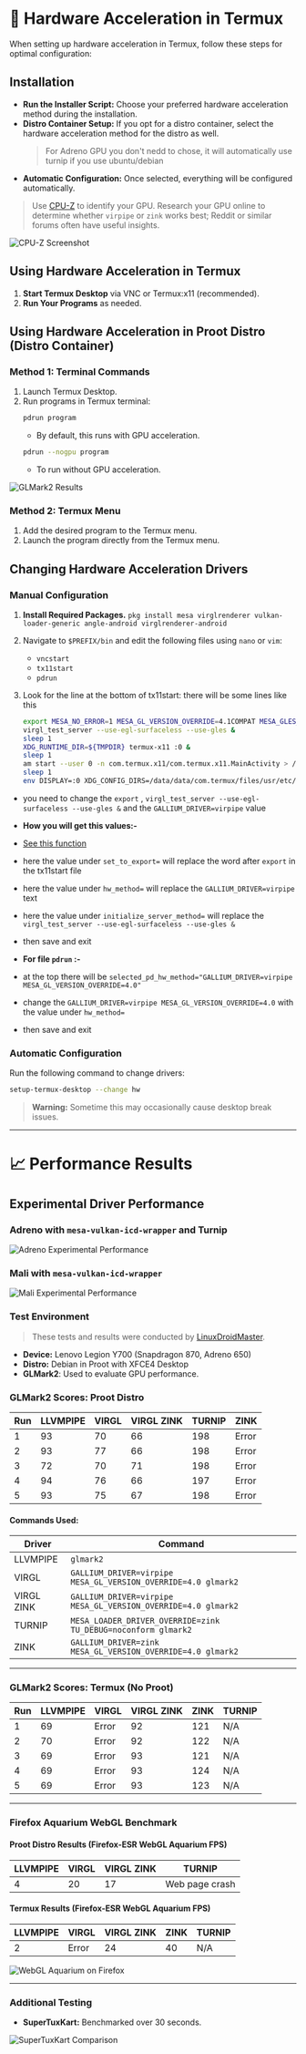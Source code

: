 # :mechanical_arm: Hardware Acceleration in Termux

When setting up hardware acceleration in Termux, follow these steps for optimal configuration:

## Installation
- **Run the Installer Script:** Choose your preferred hardware acceleration method during the installation.
- **Distro Container Setup:** If you opt for a distro container, select the hardware acceleration method for the distro as well.
  >For Adreno GPU you don't nedd to chose, it will automatically use turnip if you use ubuntu/debian 
- **Automatic Configuration:** Once selected, everything will be configured automatically.

> Use [CPU-Z](https://play.google.com/store/apps/details?id=com.cpuid.cpu_z&pcampaignid=web_share) to identify your GPU. Research your GPU online to determine whether `virpipe` or `zink` works best; Reddit or similar forums often have useful insights.

![CPU-Z Screenshot](https://raw.githubusercontent.com/sabamdarif/termux-desktop/setup-files/images/cpu-z.png)

## Using Hardware Acceleration in Termux
1. **Start Termux Desktop** via VNC or Termux:x11 (recommended).
2. **Run Your Programs** as needed.

## Using Hardware Acceleration in Proot Distro (Distro Container)

### Method 1: Terminal Commands
1. Launch Termux Desktop.
2. Run programs in Termux terminal:
   ```bash
   pdrun program
   ```
   - By default, this runs with GPU acceleration.
   ```bash
   pdrun --nogpu program
   ```
   - To run without GPU acceleration.

![GLMark2 Results](https://raw.githubusercontent.com/sabamdarif/termux-desktop/setup-files/images/pdrun-glmark2.png)

### Method 2: Termux Menu
1. Add the desired program to the Termux menu.
2. Launch the program directly from the Termux menu.

## Changing Hardware Acceleration Drivers

### Manual Configuration
1. **Install Required Packages.**
`pkg install mesa virglrenderer vulkan-loader-generic angle-android virglrenderer-android`
2. Navigate to `$PREFIX/bin` and edit the following files using `nano` or `vim`:
   - `vncstart`
   - `tx11start`
   - `pdrun`
3. Look for the line at the bottom of tx11start:
   there will be some lines like this 

   ```bash
   export MESA_NO_ERROR=1 MESA_GL_VERSION_OVERRIDE=4.1COMPAT MESA_GLES_VERSION_OVERRIDE=3.2 MESA_GLSL_VERSION_OVERRIDE=410 LIBGL_DRI3_DISABLE=1 EPOXY_USE_ANGLE=1 LD_LIBRARY_PATH=/data/data/com.termux/files/usr/opt/angle-android/vulkan               
   virgl_test_server --use-egl-surfaceless --use-gles &
   sleep 1                                   
   XDG_RUNTIME_DIR=${TMPDIR} termux-x11 :0 &         
   sleep 1                                           
   am start --user 0 -n com.termux.x11/com.termux.x11.MainActivity > /dev/null 2>&1 &                  
   sleep 1                                    
   env DISPLAY=:0 XDG_CONFIG_DIRS=/data/data/com.termux/files/usr/etc/xdg VK_ICD_FILENAMES=/data/data/com.termux/files/usr/share/vulkan/icd.d/wrapper_icd.aarch64.json MESA_VK_WSI_PRESENT_MODE=mailbox MESA_VK_WSI_DEBUG=blit MESA_SHADER_CACHE=512MB MESA_SHADER_CACHE_DISABLE=false vblank_mode=0 GALLIUM_DRIVER=virpipe dbus-launch --exit-with-session xfce4-session > /dev/null 2>&1 &
   ```

- you need to change the `export` , `virgl_test_server --use-egl-surfaceless --use-gles &` and the `GALLIUM_DRIVER=virpipe` value

- **How you will get this values:-**
- [See this function](https://github.com/sabamdarif/termux-desktop/blob/6eb295a2d31bc8f7fff018e2b6168e24a2014f24/enable-hw-acceleration#L104)
- here the value under `set_to_export=` will replace the word after `export` in the tx11start file
- here the value under `hw_method=` will replace the `GALLIUM_DRIVER=virpipe` text
- here the value under `initialize_server_method=` will replace the `virgl_test_server --use-egl-surfaceless --use-gles &`

- then save and exit

- **For file `pdrun` :-**
- at the top there will be `selected_pd_hw_method="GALLIUM_DRIVER=virpipe MESA_GL_VERSION_OVERRIDE=4.0"`
- change the `GALLIUM_DRIVER=virpipe MESA_GL_VERSION_OVERRIDE=4.0` with the value under `hw_method=`
- then save and exit

### Automatic Configuration
Run the following command to change drivers:
```bash
setup-termux-desktop --change hw
```
> **Warning:** Sometime this may occasionally cause desktop break issues.

---

# :chart_with_upwards_trend: Performance Results

## Experimental Driver Performance

### Adreno with `mesa-vulkan-icd-wrapper` and Turnip
![Adreno Experimental Performance](https://raw.githubusercontent.com/sabamdarif/termux-desktop/setup-files/images/exp-hwa-adreno.png)

### Mali with `mesa-vulkan-icd-wrapper`
![Mali Experimental Performance](https://raw.githubusercontent.com/sabamdarif/termux-desktop/setup-files/images/exp-hwa-mali.png)

### Test Environment
> These tests and results were conducted by [LinuxDroidMaster](https://github.com/LinuxDroidMaster).

- **Device:** Lenovo Legion Y700 (Snapdragon 870, Adreno 650)
- **Distro:** Debian in Proot with XFCE4 Desktop
- **GLMark2**: Used to evaluate GPU performance.

### GLMark2 Scores: Proot Distro

| Run | LLVMPIPE | VIRGL | VIRGL ZINK | TURNIP | ZINK |
|-----|----------|-------|------------|--------|------|
| 1   | 93       | 70    | 66         | 198    | Error|
| 2   | 93       | 77    | 66         | 198    | Error|
| 3   | 72       | 70    | 71         | 198    | Error|
| 4   | 94       | 76    | 66         | 197    | Error|
| 5   | 93       | 75    | 67         | 198    | Error|

#### Commands Used:

| Driver        | Command                                      |
|---------------|----------------------------------------------|
| LLVMPIPE      | `glmark2`                                   |
| VIRGL         | `GALLIUM_DRIVER=virpipe MESA_GL_VERSION_OVERRIDE=4.0 glmark2` |
| VIRGL ZINK    | `GALLIUM_DRIVER=virpipe MESA_GL_VERSION_OVERRIDE=4.0 glmark2` |
| TURNIP        | `MESA_LOADER_DRIVER_OVERRIDE=zink TU_DEBUG=noconform glmark2` |
| ZINK          | `GALLIUM_DRIVER=zink MESA_GL_VERSION_OVERRIDE=4.0 glmark2`   |

---

### GLMark2 Scores: Termux (No Proot)

| Run | LLVMPIPE | VIRGL | VIRGL ZINK | ZINK | TURNIP |
|-----|----------|-------|------------|------|--------|
| 1   | 69       | Error | 92         | 121  | N/A    |
| 2   | 70       | Error | 92         | 122  | N/A    |
| 3   | 69       | Error | 93         | 121  | N/A    |
| 4   | 69       | Error | 93         | 124  | N/A    |
| 5   | 69       | Error | 93         | 123  | N/A    |

---

### Firefox Aquarium WebGL Benchmark

#### Proot Distro Results (Firefox-ESR WebGL Aquarium FPS)
| LLVMPIPE | VIRGL | VIRGL ZINK | TURNIP        |
|----------|-------|------------|---------------|
| 4        | 20    | 17         | Web page crash|

#### Termux Results (Firefox-ESR WebGL Aquarium FPS)
| LLVMPIPE | VIRGL | VIRGL ZINK | ZINK | TURNIP |
|----------|-------|------------|------|--------|
| 2        | Error | 24         | 40   | N/A    |

![WebGL Aquarium on Firefox](https://raw.githubusercontent.com/sabamdarif/termux-desktop/setup-files/images/webglaquarium.png)

---

### Additional Testing
- **SuperTuxKart:** Benchmarked over 30 seconds.

![SuperTuxKart Comparison](https://raw.githubusercontent.com/sabamdarif/termux-desktop/setup-files/images/supertuxkart_comparison.png)